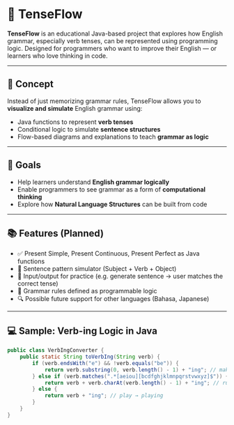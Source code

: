 # 🌊 TenseFlow

**TenseFlow** is an educational Java-based project that explores how English grammar, especially verb tenses, can be represented using programming logic. Designed for programmers who want to improve their English — or learners who love thinking in code.

---

## 🧠 Concept

Instead of just memorizing grammar rules, TenseFlow allows you to **visualize and simulate** English grammar using:
- Java functions to represent **verb tenses**
- Conditional logic to simulate **sentence structures**
- Flow-based diagrams and explanations to teach **grammar as logic**

---

## 🚀 Goals

- Help learners understand **English grammar logically**
- Enable programmers to see grammar as a form of **computational thinking**
- Explore how **Natural Language Structures** can be built from code

---

## 📚 Features (Planned)

- ✅ Present Simple, Present Continuous, Present Perfect as Java functions
- 🔁 Sentence pattern simulator (Subject + Verb + Object)
- 🧪 Input/output for practice (e.g. generate sentence → user matches the correct tense)
- 🧠 Grammar rules defined as programmable logic
- 🔍 Possible future support for other languages (Bahasa, Japanese)

---

## 💻 Sample: Verb-ing Logic in Java

```java
public class VerbIngConverter {
    public static String toVerbIng(String verb) {
        if (verb.endsWith("e") && !verb.equals("be")) {
            return verb.substring(0, verb.length() - 1) + "ing"; // make → making
        } else if (verb.matches(".*[aeiou][bcdfghjklmnpqrstvwxyz]$")) {
            return verb + verb.charAt(verb.length() - 1) + "ing"; // run → running
        } else {
            return verb + "ing"; // play → playing
        }
    }
}
